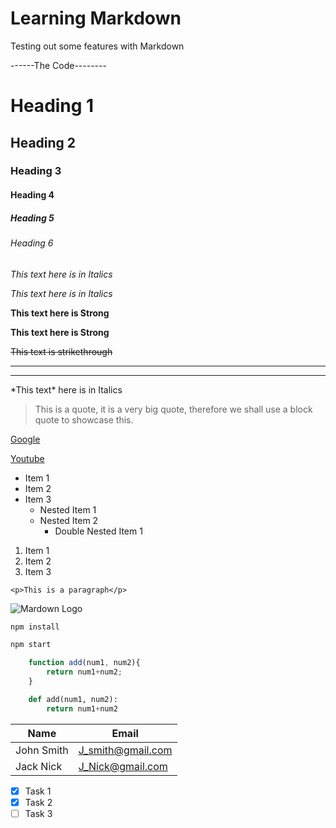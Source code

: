 # Learning Markdown
Testing out some features with Markdown


------The Code--------

<!-- Headings -->
# Heading 1
## Heading 2
### Heading 3
#### Heading 4
##### Heading 5
###### Heading 6

<!-- Italics -->
*This text here is in Italics*

_This text here is in Italics_

<!-- Strong -->

**This text here is Strong**

__This text here is Strong__

<!-- Strikethrough -->
<!-- (double tilda's)-->
~~This text is strikethrough~~


<!-- Horizontal Rule -->
<!-- (triple hypens, or triple underscore-->

---
___

<!-- Escaping special characters -->
\*This text\* here is in Italics


<!-- Blockquote -->
> This is a quote, it is a very big quote, therefore we shall use a block quote to showcase this.

<!-- Links -->

[Google](https://google.com)

[Youtube](https://youtube.com "Hover link to get Title") 

<!-- Unordered Lists -->
* Item 1
* Item 2
* Item 3
  * Nested Item 1
  * Nested Item 2
    * Double Nested Item 1

<!-- Ordered Lists -->

1. Item 1
2. Item 2
3. Item 3

<!-- Inline Code Blocks -->
`<p>This is a paragraph</p>`

<!-- Images -->
![Mardown Logo](https://markdown-here.com/img/icon256.png)

<!-- GitHub Markdown -->

<!-- Code Blocks -->
```bash
npm install

npm start
```

```javascript
    function add(num1, num2){
        return num1+num2;
    }
```

```python
    def add(num1, num2):
        return num1+num2
```

<!-- Tables -->

| Name     | Email             |
| -------- | ----------------  |
|John Smith| J_smith@gmail.com |
|Jack Nick | J_Nick@gmail.com  |

<!-- Task Lists -->
* [x] Task 1
* [x] Task 2
* [ ] Task 3 
